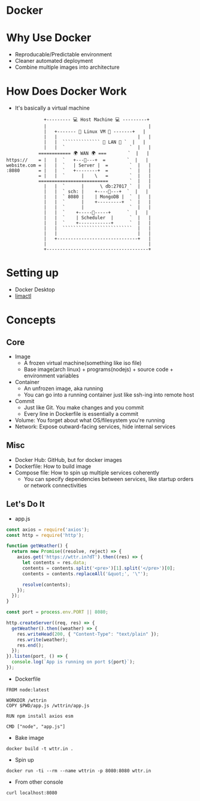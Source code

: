 # Docker

# Why Use Docker
- Reproducable/Predictable environment
- Cleaner automated deployment
- Combine multiple images into architecture

# How Does Docker Work
- It's basically a virtual machine
```plain
              +--------- 💻 Host Machine 💻 ---------+
              |                                      |
              |   +------- 🐳 Linux VM 🐳 -------+   |
              |   |                              |   |
              |   |  `````````````` 🧱 LAN 🧱 `  |   |
              |   |  `                        `  |   |
            ============ 🌍 WAN 🌍 ===        `  |   |
https://    = |   |  `   +---🚢---+  =        `  |   |
website.com = |   |  `   | Server |  =        `  |   |
:8080       = |   |  `   +--------+  =        `  |   |
            = |   |  `      |    \   =        `  |   |
            ==========================        `  |   |
              |   |  `      |      \ db:27017 `  |   |
              |   |  ` sch: |    +----🚢---+  `  |   |
              |   |  ` 8080 |    | MongoDB |  `  |   |
              |   |  `      |    +---------+  `  |   |
              |   |  `      |                 `  |   |
              |   |  `    +-----🚢-----+      `  |   |
              |   |  `    | Scheduler  |      `  |   |
              |   |  `    +------------+      `  |   |
              |   |  ``````````````````````````  |   |
              |   |                              |   |
              |   +------------------------------+   |
              |                                      |
              +--------------------------------------+
```

# Setting up
- Docker Desktop
- [limactl](https://github.com/lima-vm/lima)

# Concepts
## Core
- Image
  - A frozen virtual machine(something like iso file)
  - Base image(arch linux) + programs(nodejs) + source code + environment variables
- Container
  - An unfrozen image, aka running
  - You can go into a running container just like ssh-ing into remote host
- Commit
  - Just like Git. You make changes and you commit
  - Every line in Dockerfile is essentially a commit
- Volume: You forget about what OS/filesystem you're running
- Network: Expose outward-facing services, hide internal services

## Misc
- Docker Hub: GitHub, but for docker images
- Dockerfile: How to build image
- Compose file: How to spin up multiple services coherently
  - You can specify dependencies between services, like startup orders or network connectivities

## Let's Do It
- app.js
```js
const axios = require('axios');
const http = require('http');

function getWeather() {
  return new Promise((resolve, reject) => {
    axios.get('https://wttr.in?dT').then((res) => {
      let contents = res.data;
      contents = contents.split('<pre>')[1].split('</pre>')[0];
      contents = contents.replaceAll('&quot;', '\"');

      resolve(contents);
    });
  });
}

const port = process.env.PORT || 8080;

http.createServer((req, res) => {
  getWeather().then((weather) => {
    res.writeHead(200, { "Content-Type": "text/plain" });
    res.write(weather);
    res.end();
  });
}).listen(port, () => {
  console.log(`App is running on port ${port}`);
});
```

- Dockerfile
```
FROM node:latest

WORKDIR /wttrin
COPY $PWD/app.js /wttrin/app.js

RUN npm install axios esm

CMD ["node", "app.js"]
```

- Bake image
```console
docker build -t wttr.in .
```

- Spin up
```console
docker run -ti --rm --name wttrin -p 8080:8080 wttr.in
```

- From other console
```console
curl localhost:8080
```
